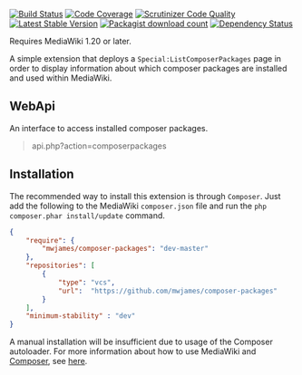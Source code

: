 [![Build Status](https://secure.travis-ci.org/SemanticMediaWiki/ExtensionManager.svg?branch=master)](http://travis-ci.org/SemanticMediaWiki/ExtensionManager)
[![Code Coverage](https://scrutinizer-ci.com/g/SemanticMediaWiki/ExtensionManager/badges/coverage.png?b=master)](https://scrutinizer-ci.com/g/SemanticMediaWiki/ExtensionManager/?branch=master)
[![Scrutinizer Code Quality](https://scrutinizer-ci.com/g/SemanticMediaWiki/ExtensionManager/badges/quality-score.png?b=master)](https://scrutinizer-ci.com/g/SemanticMediaWiki/ExtensionManager/?branch=master)
[![Latest Stable Version](https://poser.pugx.org/mediawiki/extension-manager/version.png)](https://packagist.org/packages/mediawiki/extension-manager)
[![Packagist download count](https://poser.pugx.org/mediawiki/extension-manager/d/total.png)](https://packagist.org/packages/mediawiki/extension-manager)
[![Dependency Status](https://www.versioneye.com/php/mediawiki:semantic-meta-tags/badge.png)](https://www.versioneye.com/php/mediawiki:semantic-meta-tags)


Requires MediaWiki 1.20 or later.

A simple extension that deploys a <code>Special:ListComposerPackages</code> page in order to display
information about which composer packages are installed and used within MediaWiki.

## WebApi
An interface to access installed composer packages.

> api.php?action=composerpackages

## Installation
The recommended way to install this extension is through `Composer`. Just add the following to the
MediaWiki ``composer.json`` file and run the ``php composer.phar install/update`` command.

```json
{
	"require": {
		"mwjames/composer-packages": "dev-master"
	},
	"repositories": [
		{
			"type": "vcs",
			"url":  "https://github.com/mwjames/composer-packages"
		}
	],
	"minimum-stability" : "dev"
}
```
A manual installation will be insufficient due to usage of the Composer autoloader. For more
information about how to use MediaWiki and [Composer][composer], see [here][mwcomposer].

[composer]: http://getcomposer.org/
[mwcomposer]: https://www.mediawiki.org/wiki/Composer
